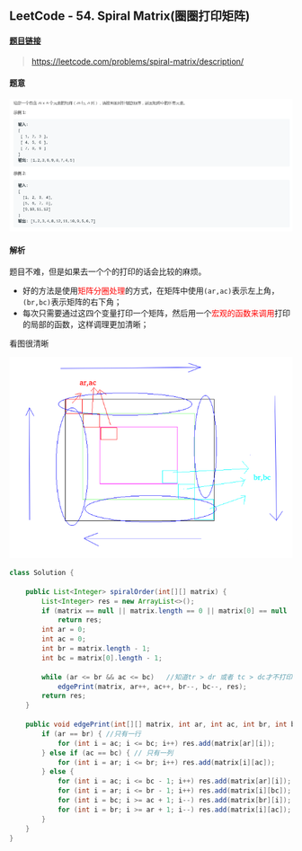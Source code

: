 ﻿## LeetCode - 54. Spiral Matrix(圈圈打印矩阵)
#### [题目链接](https://leetcode.com/problems/spiral-matrix/description/)

> https://leetcode.com/problems/spiral-matrix/description/

#### 题意
![在这里插入图片描述](images/54_t.png)

#### 解析
 题目不难，但是如果去一个个的打印的话会比较的麻烦。
* 好的方法是使用<font color = red>矩阵分圈处理</font>的方式，在矩阵中使用`(ar,ac)`表示左上角，`(br,bc)`表示矩阵的右下角；
* 每次只需要通过这四个变量打印一个矩阵，然后用一个<font color = red>宏观的函数来调用</font>打印的局部的函数，这样调理更加清晰；

看图很清晰

![这里写图片描述](images/54_s.png)



```java
class Solution {

    public List<Integer> spiralOrder(int[][] matrix) {
        List<Integer> res = new ArrayList<>();
        if (matrix == null || matrix.length == 0 || matrix[0] == null || matrix[0].length == 0)
            return res;
        int ar = 0;
        int ac = 0;
        int br = matrix.length - 1;
        int bc = matrix[0].length - 1;

        while (ar <= br && ac <= bc)   //知道tr > dr 或者 tc > dc才不打印了
            edgePrint(matrix, ar++, ac++, br--, bc--, res);
        return res;
    }

    public void edgePrint(int[][] matrix, int ar, int ac, int br, int bc, List<Integer> res) {
        if (ar == br) { //只有一行
            for (int i = ac; i <= bc; i++) res.add(matrix[ar][i]);
        } else if (ac == bc) { // 只有一列
            for (int i = ar; i <= br; i++) res.add(matrix[i][ac]);
        } else {
            for (int i = ac; i <= bc - 1; i++) res.add(matrix[ar][i]);
            for (int i = ar; i <= br - 1; i++) res.add(matrix[i][bc]);
            for (int i = bc; i >= ac + 1; i--) res.add(matrix[br][i]);
            for (int i = br; i >= ar + 1; i--) res.add(matrix[i][ac]);
        }
    }
}
```
